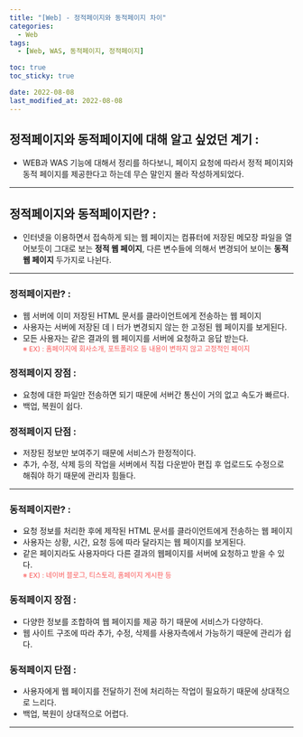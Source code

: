 ```yaml
---
title: "[Web] - 정적페이지와 동적페이지 차이"
categories:
  - Web
tags:
  - [Web, WAS, 동적페이지, 정적페이지]

toc: true
toc_sticky: true

date: 2022-08-08
last_modified_at: 2022-08-08
---
```


## 정적페이지와 동적페이지에 대해 알고 싶었던 계기 :
- WEB과 WAS 기능에 대해서 정리를 하다보니, 페이지 요청에 따라서 정적 페이지와 동적 페이지를 제공한다고 하는데 무슨 말인지 몰라 작성하게되었다.

* * *

## 정적페이지와 동적페이지란? :
- 인터넷을 이용하면서 접속하게 되는 웹 페이지는 컴퓨터에 저장된 메모장 파일을 열어보듯이 그대로 보는 **정적 웹 페이지**, 다른 변수들에 의해서 변경되어 보이는 **동적 웹 페이지** 두가지로 나뉜다.

* * *

### 정적페이지란? :
- 웹 서버에 이미 저장된 HTML 문서를 클라이언트에게 전송하는 웹 페이지
- 사용자는 서버에 저장된 데ㅣ터가 변경되지 않는 한 고정된 웹 페이지를 보게된다.
- 모든 사용자는 같은 결과의 웹 페이지를 서버에 요청하고 응답 받는다.<br>
<span style="color:#FA5858; font-size:12px">※ EX) : 홈페이지에 회사소개, 포트폴리오 등 내용이 변하지 않고 고정적인 페이지</span>

### 정적페이지 장점 :
- 요청에 대한 파일만 전송하면 되기 때문에 서버간 통신이 거의 없고 속도가 빠르다.
- 백업, 복원이 쉽다.

### 정적페이지 단점 :
- 저장된 정보만 보여주기 때문에 서비스가 한정적이다.
- 추가, 수정, 삭제 등의 작업을 서버에서 직접 다운받아 편집 후 업로드도 수정으로 해줘야 하기 때문에 관리자 힘들다.

* * *

### 동적페이지란? :
- 요청 정보를 처리한 후에 제작된 HTML 문서를 클라이언트에게 전송하는 웹 페이지
- 사용자는 상황, 시간, 요청 등에 따라 달라지는 웹 페이지를 보게된다.
- 같은 페이지라도 사용자마다 다른 결과의 웹페이지를 서버에 요청하고 받을 수 있다.<br>
<span style="color:#FA5858; font-size:12px">※ EX) : 네이버 블로그, 티스토리, 홈페이지 게시판 등</span>

### 동적페이지 장점 :
- 다양한 정보를 조합하여 웹 페이지를 제공 하기 때문에 서비스가 다양하다.
- 웹 사이트 구조에 따라 추가, 수정, 삭제를 사용자측에서 가능하기 때문에 관리가 쉽다.

### 동적페이지 단점 :
- 사용자에게 웹 페이지를 전달하기 전에 처리하는 작업이 필요하기 때문에 상대적으로 느리다.
- 백업, 복원이 상대적으로 어렵다.

* * *
